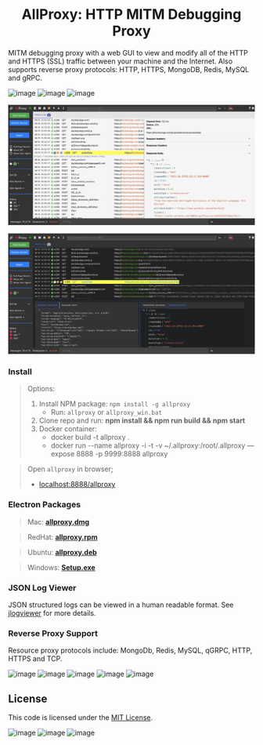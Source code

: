 <h1 align="center" style="border-bottom: none;">AllProxy: HTTP MITM Debugging Proxy</h1>

MITM debugging proxy with a web GUI to view and modify all of the HTTP and HTTPS (SSL) traffic between your machine and the Internet.  Also supports reverse proxy protocols: HTTP, HTTPS, MongoDB, Redis, MySQL and gRPC.

![image](https://img.shields.io/badge/mac%20os-000000?style=for-the-badge&logo=apple&logoColor=white)
![image](https://img.shields.io/badge/Linux-FCC624?style=for-the-badge&logo=linux&logoColor=black)
![image](https://img.shields.io/badge/Windows-0078D6?style=for-the-badge&logo=windows&logoColor=white)

![Alt text](image-2.png)

![Alt text](image-1.png)

### Install

> Options:
> 1. Install NPM package: `npm install -g allproxy`
>    * Run: `allproxy` or `allproxy_win.bat`
> 2. Clone repo and run: **npm install && npm run build && npm start**
> 3. Docker container:
>    * docker build -t allproxy .
>    * docker run --name allproxy -i -t -v ~/.allproxy:/root/.allproxy —expose 8888 -p 9999:8888  allproxy

> Open `allproxy` in browser;
>    * [localhost:8888/allproxy](http://localhost:8888/allproxy)

### Electron Packages

> Mac: **[allproxy.dmg](https://github.com/allproxy/allproxy/releases/download/v3.32.0/allproxy-3.32.10-x64.dmg)**

> RedHat: **[allproxy.rpm](https://github.com/allproxy/allproxy/releases/download/v3.32.0/allproxy-3.32.10-1.x86_64.rpm)**

> Ubuntu: **[allproxy.deb](https://github.com/allproxy/allproxy/releases/download/v3.32.0/allproxy_3.32.10_amd64.deb)**

> Windows: **[Setup.exe](https://github.com/allproxy/allproxy/releases/download/v3.32.0/allproxy-3.32.10.Setup.exe)**

### JSON Log Viewer

JSON structured logs can be viewed in a human readable format.  See [jlogviewer](https://github.com/allproxy/jlogviewer) for more details.

### Reverse Proxy Support
Resource proxy protocols include: MongoDb, Redis, MySQL, qGRPC, HTTP, HTTPS and TCP.

![image](https://img.shields.io/badge/HTML-239120?style=for-the-badge&logo=html5&logoColor=white)
![image](https://img.shields.io/badge/MySQL-005C84?style=for-the-badge&logo=mysql&logoColor=white)
![image](https://img.shields.io/badge/MariaDB-003545?style=for-the-badge&logo=mariadb&logoColor=white)
![image](https://img.shields.io/badge/MongoDB-4EA94B?style=for-the-badge&logo=mongodb&logoColor=white)
![image](https://img.shields.io/badge/redis-%23DD0031.svg?&style=for-the-badge&logo=redis&logoColor=white)

## License

This code is licensed under the [MIT License](https://opensource.org/licenses/MIT).

![image](https://img.shields.io/badge/TypeScript-007ACC?style=for-the-badge&logo=typescript&logoColor=white) ![image](	https://img.shields.io/badge/React-20232A?style=for-the-badge&logo=react&logoColor=61DAFB) ![image](https://img.shields.io/badge/Node.js-43853D?style=for-the-badge&logo=node.js&logoColor=white)
